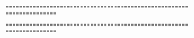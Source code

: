 =====================================================================



=====================================================================